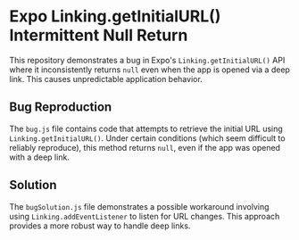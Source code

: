 # Expo Linking.getInitialURL() Intermittent Null Return

This repository demonstrates a bug in Expo's `Linking.getInitialURL()` API where it inconsistently returns `null` even when the app is opened via a deep link.  This causes unpredictable application behavior.

## Bug Reproduction

The `bug.js` file contains code that attempts to retrieve the initial URL using `Linking.getInitialURL()`.  Under certain conditions (which seem difficult to reliably reproduce), this method returns `null`, even if the app was opened with a deep link.

## Solution

The `bugSolution.js` file demonstrates a possible workaround involving using `Linking.addEventListener` to listen for URL changes. This approach provides a more robust way to handle deep links.